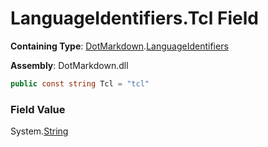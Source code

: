 # LanguageIdentifiers\.Tcl Field

**Containing Type**: [DotMarkdown](../../README.md)\.[LanguageIdentifiers](../README.md)

**Assembly**: DotMarkdown\.dll

```csharp
public const string Tcl = "tcl"
```

### Field Value

System\.[String](https://docs.microsoft.com/en-us/dotnet/api/system.string)